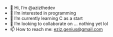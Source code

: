 - 👋 Hi, I’m @azizthedev
- 👀 I’m interested in programming
- 🌱 I’m currently learning C as a start
- 💞️ I’m looking to collaborate on ... nothing yet lol
- 📫 How to reach me: eziz.genius@gmail.com

<!---
azizthedev/azizthedev is a ✨ special ✨ repository because its `README.md` (this file) appears on your GitHub profile.
You can click the Preview link to take a look at your changes.
--->
